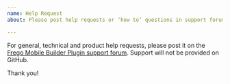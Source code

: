 ```yaml
---
name: Help Request
about: Please post help requests or ‘how to’ questions in support forum

---
```


For general, technical and product help requests, please post it on the [Frego Mobile Builder Plugin support forum](https://wordpress.org/support/plugin/frego-mobile-builder/). Support will not be provided on GitHub.

Thank you!
